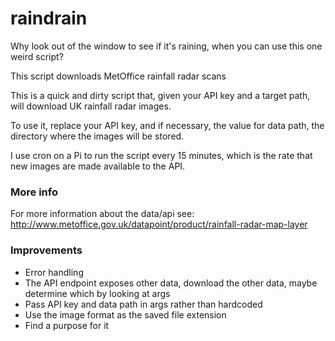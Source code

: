 # raindrain
Why look out of the window to see if it's raining, when you can use this one weird script?

This script downloads MetOffice rainfall radar scans

This is a quick and dirty script that, given your API key and a target path, will download UK rainfall radar images.

To use it, replace your API key, and if necessary, the value for data path, the directory where the images will be stored.

I use cron on a Pi to run the script every 15 minutes, which is the rate that new images are made available to the API.

### More info
For more information about the data/api see: http://www.metoffice.gov.uk/datapoint/product/rainfall-radar-map-layer

### Improvements
* Error handling
* The API endpoint exposes other data, download the other data, maybe determine which by looking at args
* Pass API key and data path in args rather than hardcoded
* Use the image format as the saved file extension
* Find a purpose for it
